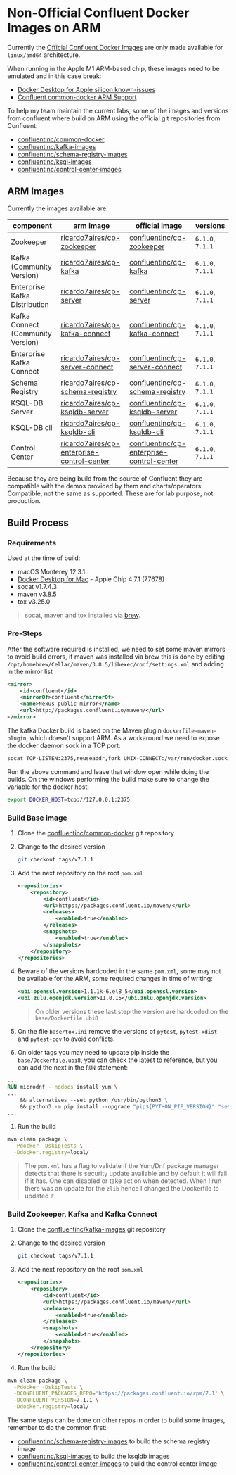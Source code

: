 # Non-Official Confluent Docker Images on ARM

Currently the [Official Confluent Docker Images](https://hub.docker.com/u/confluentinc) are only made available for `linux/amd64` architecture.

When running in the Apple M1 ARM-based chip, these images need to be emulated and in this case break:

- [Docker Desktop for Apple silicon known-issues](https://docs.docker.com/desktop/mac/apple-silicon/#known-issues)
- [Confluent common-docker ARM Support](https://github.com/confluentinc/common-docker/issues/117)

To help my team maintain the current labs, some of the images and versions from confluent where build on ARM using the official git repositories from Confluent:

- [confluentinc/common-docker](https://github.com/confluentinc/common-docker)
- [confluentinc/kafka-images](https://github.com/confluentinc/kafka-images)
- [confluentinc/schema-registry-images](https://github.com/confluentinc/schema-registry-images)
- [confluentinc/ksql-images](https://github.com/confluentinc/ksql-images)
- [confluentinc/control-center-images](https://github.com/confluentinc/control-center-images)

## ARM Images

Currently the images available are:

| component                         | arm image                                                                                                         | official image                                                                                                  | versions         |
| --------------------------------- | ----------------------------------------------------------------------------------------------------------------- | --------------------------------------------------------------------------------------------------------------- | ---------------- |
| Zookeeper                         | [ricardo7aires/cp-zookeeper](https://hub.docker.com/r/ricardo7aires/cp-zookeeper)                                 | [confluentinc/cp-zookeeper](https://hub.docker.com/r/confluentinc/cp-zookeeper)                                 | `6.1.0`, `7.1.1` |
| Kafka (Community Version)         | [ricardo7aires/cp-kafka](https://hub.docker.com/r/ricardo7aires/cp-kafka)                                         | [confluentinc/cp-kafka](https://hub.docker.com/r/confluentinc/cp-kafka)                                         | `6.1.0`, `7.1.1` |
| Enterprise Kafka Distribution     | [ricardo7aires/cp-server](https://hub.docker.com/r/ricardo7aires/cp-server)                                       | [confluentinc/cp-server](https://hub.docker.com/r/confluentinc/cp-server)                                       | `6.1.0`, `7.1.1` |
| Kafka Connect (Community Version) | [ricardo7aires/cp-kafka-connect](https://hub.docker.com/r/ricardo7aires/cp-kafka-connect)                         | [confluentinc/cp-kafka-connect](https://hub.docker.com/r/confluentinc/cp-kafka-connect)                         | `6.1.0`, `7.1.1` |
| Enterprise Kafka Connect          | [ricardo7aires/cp-server-connect](https://hub.docker.com/r/ricardo7aires/cp-server-connect)                       | [confluentinc/cp-server-connect](https://hub.docker.com/r/confluentinc/cp-server-connect)                       | `6.1.0`, `7.1.1` |
| Schema Registry                   | [ricardo7aires/cp-schema-registry](https://hub.docker.com/r/ricardo7aires/cp-schema-registry)                     | [confluentinc/cp-schema-registry](https://hub.docker.com/r/confluentinc/cp-schema-registry)                     | `6.1.0`, `7.1.1` |
| KSQL-DB Server                    | [ricardo7aires/cp-ksqldb-server](https://hub.docker.com/r/ricardo7aires/cp-ksqldb-server)                         | [confluentinc/cp-ksqldb-server](https://hub.docker.com/r/confluentinc/cp-ksqldb-server)                         | `6.1.0`, `7.1.1` |
| KSQL-DB cli                       | [ricardo7aires/cp-ksqldb-cli](https://hub.docker.com/r/ricardo7aires/cp-ksqldb-cli)                               | [confluentinc/cp-ksqldb-cli](https://hub.docker.com/r/confluentinc/cp-ksqldb-cli)                               | `6.1.0`, `7.1.1` |
| Control Center                    | [ricardo7aires/cp-enterprise-control-center](https://hub.docker.com/r/ricardo7aires/cp-enterprise-control-center) | [confluentinc/cp-enterprise-control-center](https://hub.docker.com/r/confluentinc/cp-enterprise-control-center) | `6.1.0`, `7.1.1` |

Because they are being build from the source of Confluent they are compatible with the demos provided by them and charts/operators. Compatible, not the same as supported. These are for lab purpose, not production.

## Build Process

### Requirements

Used at the time of build:

- macOS Monterey 12.3.1
- [Docker Desktop for Mac](https://docs.docker.com/desktop/mac/install/) - Apple Chip 4.7.1 (77678)
- socat v1.7.4.3
- maven v3.8.5
- tox v3.25.0

> socat, maven and tox installed via [brew](http://brew.sh).

### Pre-Steps

After the software required is installed, we need to set some maven mirrors to avoid build errors, if maven was installed via brew this is done by editing `/opt/homebrew/Cellar/maven/3.8.5/libexec/conf/settings.xml` and adding in the mirror list

```xml
<mirror>
    <id>confluent</id>
    <mirrorOf>confluent</mirrorOf>
    <name>Nexus public mirror</name>
    <url>http://packages.confluent.io/maven/</url>
</mirror>
```

The kafka Docker build is based on the Maven plugin `dockerfile-maven-plugin`, which doesn't support ARM. As a workaround we need to expose the docker daemon sock in a TCP port:

```bash
socat TCP-LISTEN:2375,reuseaddr,fork UNIX-CONNECT:/var/run/docker.sock
```

Run the above command and leave that window open while doing the builds. On the windows performing the build make sure to change the variable for the docker host:

```bash
export DOCKER_HOST=tcp://127.0.0.1:2375
```

### Build Base image

1. Clone the [confluentinc/common-docker](https://github.com/confluentinc/common-docker) git repository
1. Change to the desired version

    ```bash
    git checkout tags/v7.1.1
    ```

1. Add the next repository on the root `pom.xml`

    ```xml
    <repositories>
        <repository>
            <id>confluent</id>
            <url>https://packages.confluent.io/maven/</url>
            <releases>
                <enabled>true</enabled>
            </releases>
            <snapshots>
                <enabled>true</enabled>
            </snapshots>
        </repository>
    </repositories>
    ```

1. Beware of the versions hardcoded in the same `pom.xml`, some may not be available for the ARM, some required changes in time of writing:

    ```xml
    <ubi.openssl.version>1.1.1k-6.el8_5</ubi.openssl.version>
    <ubi.zulu.openjdk.version>11.0.15</ubi.zulu.openjdk.version>
    ```

    > On older versions these last step the version are hardcoded on the `base/Dockerfile.ubi8`

1. On the file `base/tox.ini` remove the versions of `pytest`, `pytest-xdist` and `pytest-cov` to avoid conflicts.
1. On older tags you may need to update pip inside the `base/Dockerfile.ubi8`, you can check the latest to reference, but you can add the next in the `RUN` statement:

```Dockerfile
...
RUN microdnf --nodocs install yum \
...
    && alternatives --set python /usr/bin/python3 \
    && python3 -m pip install --upgrade "pip${PYTHON_PIP_VERSION}" "setuptools${PYTHON_SETUPTOOLS_VERSION}" \
...
```

1. Run the build

```bash
mvn clean package \
  -Pdocker -DskipTests \
  -Ddocker.registry=local/
```

> The `pom.xml` has a flag to validate if the Yum/Dnf package manager detects that there is security update available and by default it will fail if it has. One can disabled or take action when detected. When I run there was an update for the `zlib` hence I changed the Dockerfile to updated it.

### Build Zookeeper, Kafka and Kafka Connect

1. Clone the [confluentinc/kafka-images](https://github.com/confluentinc/kafka-images) git repository
1. Change to the desired version

    ```bash
    git checkout tags/v7.1.1
    ```

1. Add the next repository on the root `pom.xml`

    ```xml
    <repositories>
        <repository>
            <id>confluent</id>
            <url>https://packages.confluent.io/maven/</url>
            <releases>
                <enabled>true</enabled>
            </releases>
            <snapshots>
                <enabled>true</enabled>
            </snapshots>
        </repository>
    </repositories>
    ```

1. Run the build

```bash
mvn clean package \
  -Pdocker -DskipTests \
  -DCONFLUENT_PACKAGES_REPO='https://packages.confluent.io/rpm/7.1' \
  -DCONFLUENT_VERSION=7.1.1 \
  -Ddocker.registry=local/
```

The same steps can be done on other repos in order to build some images, remember to do the common first:

- [confluentinc/schema-registry-images](https://github.com/confluentinc/schema-registry-images) to build the schema registry image
- [confluentinc/ksql-images](https://github.com/confluentinc/ksql-images) to build the ksqldb images
- [confluentinc/control-center-images](https://github.com/confluentinc/control-center-images) to build the control center image

